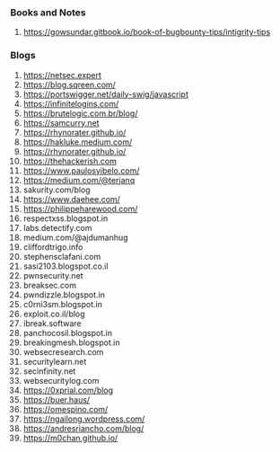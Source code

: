 ### Books and Notes
1. https://gowsundar.gitbook.io/book-of-bugbounty-tips/intigrity-tips

### Blogs
1. https://netsec.expert
2. https://blog.sqreen.com/
3. https://portswigger.net/daily-swig/javascript
4. https://infinitelogins.com/
5. https://brutelogic.com.br/blog/
6. https://samcurry.net
7. https://rhynorater.github.io/
8. https://hakluke.medium.com/
9. https://rhynorater.github.io/
10. https://thehackerish.com
11. https://www.paulosyibelo.com/
12. https://medium.com/@terjanq
13. sakurity.com/blog 
14. https://www.daehee.com/
15. https://philippeharewood.com/
16. respectxss.blogspot.in
17. labs.detectify.com 
18. medium.com/@ajdumanhug
19. cliffordtrigo.info
20. stephensclafani.com
21. sasi2103.blogspot.co.il
22. pwnsecurity.net
23. breaksec.com 
24. pwndizzle.blogspot.in
25. c0rni3sm.blogspot.in
26. exploit.co.il/blog
27. ibreak.software
28. panchocosil.blogspot.in
29. breakingmesh.blogspot.in
30. websecresearch.com
31. securitylearn.net
32. secinfinity.net
33. websecuritylog.com 
34. https://0xprial.com/blog 
35. https://buer.haus/
36. https://omespino.com/
37. https://ngailong.wordpress.com/
38. https://andresriancho.com/blog/
39. https://m0chan.github.io/
